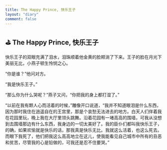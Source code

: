 ```yaml
---
title: The Happy Prince, 快乐王子
layout: "diary"
comment: false
---
```


## ⛳ The Happy Prince, 快乐王子

快乐王子的双眼充满了泪水，泪珠顺着他金黄的脸颊淌了下来。王子的脸在月光下美丽无比，小燕子顿生怜悯之心。

“你是谁？”他问对方。

“我是快乐王子。”

“那么你为什么哭呢？”燕子又问，“你把我的身上都打湿了。”

“以前在我有颗人心而活着的时候，”雕像开口说道，“我并不知道眼泪是什么东西，因为那时我住在逍遥自在的王宫里，那是个哀愁无法进去的地方。白天人们伴着我在花园里玩，晚上我在大厅里领头跳舞。沿着花园有一堵高高的围墙，可我从没想到去围墙那边有什么东西，我身边的一切太美好了。我的臣仆们都叫我快乐王子，的确，如果欢愉就是快乐的话，那我真是快乐无比。我就这么活着，也这么死去。而眼下我死了，他们把我这么高高地立在这儿，使我能看见自己城市中所有的丑恶和贫苦，尽管我的心是铅做的，可我还是忍不住要哭。”

